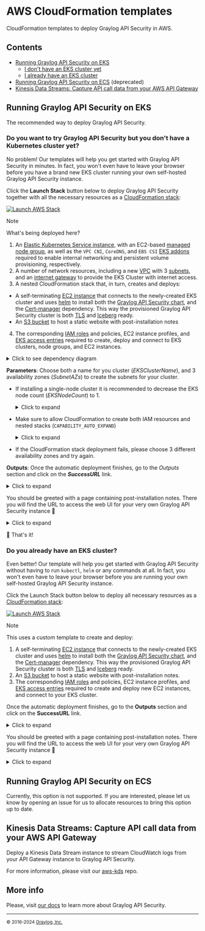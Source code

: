 # AWS CloudFormation templates

CloudFormation templates to deploy Graylog API Security in AWS.

## Contents

- [Running Graylog API Security on EKS](#running-graylog-api-security-on-eks)
  - [I don't have an EKS cluster yet](#do-you-want-to-try-graylog-api-security-but-you-dont-have-a-kubernetes-cluster-yet)
  - [I already have an EKS cluster](#do-you-already-have-an-eks-cluster)
- [Running Graylog API Security on ECS](#running-graylog-api-security-on-ecs) (deprecated)
- [Kinesis Data Streams: Capture API call data from your AWS API Gateway](#kinesis-data-streams-capture-api-call-data-from-your-aws-api-gateway)

## Running Graylog API Security on EKS

The recommended way to deploy Graylog API Security.


### Do you want to try Graylog API Security but you don't have a Kubernetes cluster yet?

No problem! Our templates will help you get started with Graylog API Security in minutes. In fact, you won't even have to leave your browser before you have a brand new EKS cluster running your own self-hosted Graylog API Security instance.

Click the **Launch Stack** button below to deploy Graylog API Security together with all the necessary resources as a [CloudFormation stack](https://docs.aws.amazon.com/AWSCloudFormation/latest/UserGuide/stacks.html):

[![Launch AWS Stack](https://s3.amazonaws.com/cloudformation-examples/cloudformation-launch-stack.png)](https://console.aws.amazon.com/cloudformation/home#/stacks/create/review?stackName=eks-graylog-api-security&templateURL=https%3A%2F%2Fapisec-cf-templates.s3.us-east-1.amazonaws.com%2Feks%2Feks-all.json)

> [!NOTE]
> What's being deployed here?
> 1. An [Elastic Kubernetes Service instance](https://docs.aws.amazon.com/eks/latest/userguide/what-is-eks.html), with an EC2-based [managed node group](https://docs.aws.amazon.com/eks/latest/userguide/managed-node-groups.html), as well as the `VPC CNI`, `CoreDNS`, and `EBS CSI` [EKS addons](https://docs.aws.amazon.com/eks/latest/userguide/eks-add-ons.html#workloads-add-ons-available-eks) required to enable internal networking and persistent volume provisioning, respectively.
> 2. A number of network resources, including a new [VPC](https://docs.aws.amazon.com/vpc/latest/userguide/what-is-amazon-vpc.html) with 3 [subnets](https://docs.aws.amazon.com/vpc/latest/userguide/configure-subnets.html), and an [internet gateway](https://docs.aws.amazon.com/vpc/latest/userguide/VPC_Internet_Gateway.html) to provide the EKS Cluster with internet access.
> 3. A nested CloudFormation stack that, in turn, creates and deploys:
>   - A self-terminating [EC2 instance](https://docs.aws.amazon.com/AWSEC2/latest/UserGuide/concepts.html) that connects to the newly-created EKS cluster and uses [helm](https://resurface.io/docs#using-helm) to install both the [Graylog API Security chart](https://artifacthub.io/packages/helm/resurfaceio/resurface), and the [Cert-manager](https://artifacthub.io/packages/helm/cert-manager/cert-manager/) dependency. This way the provisioned Graylog API Security cluster is both [TLS](https://resurface.io/docs#enabling-tls) and [Iceberg](https://resurface.io/docs#enabling-iceberg-storage) ready.
>   - An [S3 bucket](https://docs.aws.amazon.com/AmazonS3/latest/userguide/Welcome.html#CoreConcepts) to host a static website with post-installation notes
> 4. The corresponding [IAM roles](https://docs.aws.amazon.com/IAM/latest/UserGuide/id_roles.html) and policies, EC2 instance profiles, and [EKS access entries](https://docs.aws.amazon.com/eks/latest/userguide/access-entries.html) required to create, deploy and connect to EKS clusters, node groups, and EC2 instances.

  <details>
    <summary>Click to see dependency diagram</summary>
    <img width="600" alt="cf-designer" src="https://github.com/resurfaceio/templates/assets/7117255/1885a0e1-602e-443f-bce8-907a6420765d">
  </details>


**Parameters**: Choose both a name for you cluster (*EKSClusterName*), and 3 availability zones (*SubnetAZs*) to create the subnets for your cluster.

- If installing a single-node cluster it is recommended to decrease the EKS node count (*EKSNodeCount*) to 1.
  
  <details>
    <summary>Click to expand</summary>
    <img width="600" alt="cf-parameters" src="https://github.com/resurfaceio/templates/assets/7117255/e16fb3b9-e177-4802-8c13-d7d0c6d0a3b5">
  </details>
  
- Make sure to allow CloudFormation to create both IAM resources and nested stacks (`CAPABILITY_AUTO_EXPAND`)

  <details>
    <summary>Click to expand</summary>
    <img width="1379" alt="image" src="https://github.com/resurfaceio/templates/assets/7117255/46ea7bcb-76b4-40db-a21c-01098ec2c666">
  </details>

- If the CloudFormation stack deployment fails, please choose 3 different availability zones and try again.

**Outputs**: Once the automatic deployment finishes, go to the *Outputs* section and click on the ***SuccessURL*** link.

<details>
  <summary>Click to expand</summary>
  <img width="1482" alt="outputs" src="https://github.com/resurfaceio/templates/assets/7117255/30890bf9-c09c-4924-a10a-6d87bc1cf02c">
</details>

You should be greeted with a page containing post-installation notes. There you will find the URL to access the web UI for your very own Graylog API Security instance 🚀

<details>
  <summary>Click to expand</summary>
  <img width="1482" alt="outputs" src="https://github.com/resurfaceio/templates/assets/7117255/85aa99d1-2e3a-4858-8a3a-a743364a4e3c">
</details>


🏁 That's it!

### Do you already have an EKS cluster?

Even better! Our template will help you get started with Graylog API Security without having to run `kubectl`, `helm` or any commands at all. In fact, you won't even have to leave your browser before you are running your own self-hosted Graylog API Security instance.

Click the Launch Stack button below to deploy all necessary resources as a [CloudFormation stack](https://docs.aws.amazon.com/AWSCloudFormation/latest/UserGuide/stacks.html):

[![Launch AWS Stack](https://s3.amazonaws.com/cloudformation-examples/cloudformation-launch-stack.png)](https://console.aws.amazon.com/cloudformation/home#/stacks/create/review?stackName=eks-graylog-api-security&templateURL=https%3A%2F%2Fapisec-cf-templates.s3.us-east-1.amazonaws.com%2Feks%2Fnested%2Fec2-chart-installer.json)

> [!NOTE]
> This uses a custom template to create and deploy:
> 1. A self-terminating [EC2 instance](https://docs.aws.amazon.com/AWSEC2/latest/UserGuide/concepts.html) that connects to the newly-created EKS cluster and uses [helm](https://resurface.io/docs#using-helm) to install both the [Graylog API Security chart](https://artifacthub.io/packages/helm/resurfaceio/resurface), and the [Cert-manager](https://artifacthub.io/packages/helm/cert-manager/cert-manager/) dependency. This way the provisioned Graylog API Security cluster is both [TLS](https://resurface.io/docs#enabling-tls) and [Iceberg](https://resurface.io/docs#enabling-iceberg-storage) ready.
> 2. An [S3 bucket](https://docs.aws.amazon.com/AmazonS3/latest/userguide/Welcome.html#CoreConcepts) to host a static website with post-installation notes.
> 3. The corresponding [IAM roles](https://docs.aws.amazon.com/IAM/latest/UserGuide/id_roles.html) and policies, EC2 instance profiles, and [EKS access entries](https://docs.aws.amazon.com/eks/latest/userguide/access-entries.html) required to create and deploy new EC2 instances, and connect to your EKS cluster.

Once the automatic deployment finishes, go to the **Outputs** section and click on the **SuccessURL** link.

<details>
  <summary>Click to expand</summary>
  <img width="1482" alt="outputs" src="">
</details>

You should be greeted with a page containing post-installation notes. There you will find the URL to access the web UI for your very own Graylog API Security instance 🚀

<details>
  <summary>Click to expand</summary>
    <img width="1482" alt="outputs" src="https://github.com/resurfaceio/templates/assets/7117255/85aa99d1-2e3a-4858-8a3a-a743364a4e3c">
</details>

## Running Graylog API Security on ECS

Currently, this option is not supported. If you are interested, please let us know by opening an issue for us to allocate resources to bring this option up to date.

## Kinesis Data Streams: Capture API call data from your AWS API Gateway

Deploy a Kinesis Data Stream instance to stream CloudWatch logs from your API Gateway instance to Graylog API Security.

For more information, please visit our [aws-kds](https://github.com/resurfaceio/aws-kds) repo.

## More info
Please, visit [our docs](https://resurface.io/docs) to learn more about Graylog API Security.


---
<small>&copy; 2016-2024 <a href="https://resurface.io">Graylog, Inc.</a></small>
